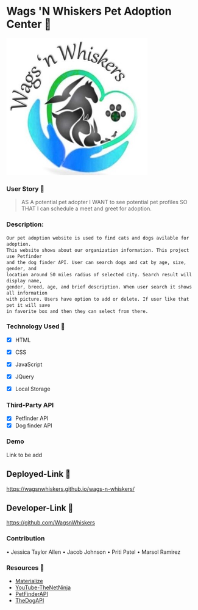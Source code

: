 # Wags 'N Whiskers Pet Adoption Center 🐾
![alt="site"](./assets/images/WnW-logo.jpg)


### User Story 📖
> AS A potential pet adopter
> I WANT to see potential pet profiles
> SO THAT I can schedule a meet and greet for adoption. 

### Description: 
	Our pet adoption website is used to find cats and dogs avilable for adoption. 
    This website shows about our organization information. This project use Petfinder
    and the dog finder API. User can search dogs and cat by age, size, gender, and 
    location around 50 miles radius of selected city. Search result will display name,
    gender, breed, age, and brief description. When user search it shows all information
    with picture. Users have option to add or delete. If user like that pet it will save 
    in favorite box and then they can select from there. 

### Technology Used 🧰
- [X] HTML
- [X] CSS
- [X] JavaScript 
- [X] JQuery
- [X] Local Storage


### Third-Party API 
- [X] Petfinder API
- [X] Dog finder API

### Demo
Link to be add

## Deployed-Link 🔗
https://wagsnwhiskers.github.io/wags-n-whiskers/

## Developer-Link 🔗
https://github.com/WagsnWhiskers

### Contribution
•	Jessica Taylor Allen
•	Jacob Johnson
•	Priti Patel
•	Marsol Ramirez

### Resources 🤝

- [Materialize](https://materializecss.com/)
- [YouTube-TheNetNinja](https://www.youtube.com/c/TheNetNinja/featured)
- [PetFinderAPI](https://www.petfinder.com/developers/v2/docs/)
- [TheDogAPI](https://www.thedogapi.com/)

